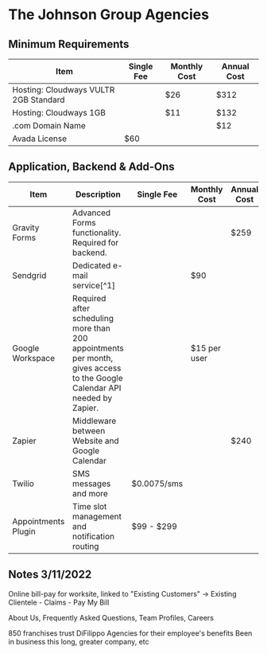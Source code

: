 # The Johnson Group Agencies

## Minimum Requirements

| Item | Single Fee |Monthly Cost | Annual Cost |
| ------- | ---------- |------------ | ----------- |
| Hosting: Cloudways VULTR 2GB Standard | | $26 | $312 |
| Hosting: Cloudways 1GB | | $11 | $132 |
| .com Domain Name | | | $12 |
| Avada License | $60 | | |

## Application, Backend & Add-Ons

| Item | Description | Single Fee | Monthly Cost | Annual Cost |
| ---- | ----------- | ---------- | ------------ | ----------- |
| Gravity Forms | Advanced Forms functionality. Required for backend. | | | $259 |
| Sendgrid | Dedicated e-mail service[^1] | | $90 | |
| Google Workspace | Required after scheduling more than 200 appointments per month, gives access to the Google Calendar API needed by Zapier. | | $15 per user | |
| Zapier | Middleware between Website and Google Calendar | | | $240 |
| Twilio | SMS messages and more | $0.0075/sms | | |
| Appointments Plugin | Time slot management and notification routing | $99 - $299 | | |

## Notes 3/11/2022

Online bill-pay for worksite, linked to "Existing Customers" -> Existing Clientele
    - Claims
    - Pay My Bill

About Us, Frequently Asked Questions, Team Profiles, Careers

850 franchises trust DiFilippo Agencies for their employee's benefits
Been in business this long, greater company, etc